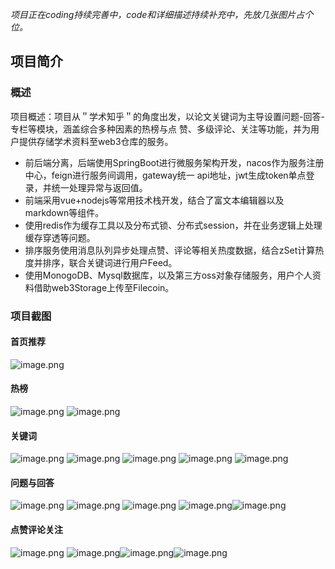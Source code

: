 _项目正在coding持续完善中，code和详细描述持续补充中，先放几张图片占个位。_
## 项目简介
### 概述
项目概述：项目从＂学术知乎＂的角度出发，以论文关键词为主导设置问题-回答-专栏等模块，涵盖综合多种因素的热榜与点 赞、多级评论、关注等功能，并为用户提供存储学术资料至web3仓库的服务。

- 前后端分离，后端使用SpringBoot进行微服务架构开发，nacos作为服务注册中心，feign进行服务间调用，gateway统一 api地址，jwt生成token单点登录，并统一处理异常与返回值。 
- 前端采用vue+nodejs等常用技术栈开发，结合了富文本编辑器以及markdown等组件。 
- 使用redis作为缓存工具以及分布式锁、分布式session，并在业务逻辑上处理缓存穿透等问题。 
- 排序服务使用消息队列异步处理点赞、评论等相关热度数据，结合zSet计算热度并排序，联合关键词进行用户Feed。 
- 使用MonogoDB、Mysql数据库，以及第三方oss对象存储服务，用户个人资料借助web3Storage上传至Filecoin。  
### 项目截图
#### 首页推荐
![image.png](https://cdn.nlark.com/yuque/0/2023/png/26756779/1679539784066-73804e36-1221-4379-8f73-1979880a2be5.png#averageHue=%23f5f4f3&clientId=u900c32ba-08df-4&from=paste&height=305&id=u3e1b9c5e&name=image.png&originHeight=1272&originWidth=1971&originalType=binary&ratio=2.0625&rotation=0&showTitle=false&size=340385&status=done&style=none&taskId=u5c7f990a-b8bb-46ca-9bb3-9a1272c8e95&title=&width=473.06060791015625)
#### 热榜
![image.png](https://cdn.nlark.com/yuque/0/2023/png/26756779/1679539830727-a3332f3d-daa6-4ed3-98a5-5aae8fcd52e6.png#averageHue=%23efeeed&clientId=u900c32ba-08df-4&from=paste&height=338&id=u8edeaa17&name=image.png&originHeight=1286&originWidth=1964&originalType=binary&ratio=2.0625&rotation=0&showTitle=false&size=563601&status=done&style=none&taskId=ud0ffe044-112b-467d-a12c-f751bcf08c3&title=&width=516.0606079101562)
![image.png](https://cdn.nlark.com/yuque/0/2023/png/26756779/1679539861552-8699fa7e-5c61-46dd-abb6-a60d839732a7.png#averageHue=%23f0eeed&clientId=u900c32ba-08df-4&from=paste&height=230&id=u12ce970c&name=image.png&originHeight=707&originWidth=1953&originalType=binary&ratio=2.0625&rotation=0&showTitle=false&size=258474&status=done&style=none&taskId=u6016925b-697b-49ae-a28c-196472c7f7e&title=&width=636.0606079101562)

#### 关键词
![image.png](https://cdn.nlark.com/yuque/0/2023/png/26756779/1679540254809-db1431b6-99ce-4495-92c9-9820f98d50dc.png#averageHue=%23f1f0ef&clientId=u900c32ba-08df-4&from=paste&height=244&id=ueae95d84&name=image.png&originHeight=503&originWidth=1316&originalType=binary&ratio=2.0625&rotation=0&showTitle=false&size=127306&status=done&style=none&taskId=u8b3ba58c-9daa-42b3-8651-1f84eed86c1&title=&width=638.060606060606)
![image.png](https://cdn.nlark.com/yuque/0/2023/png/26756779/1679539886705-8f73c902-c7a6-4a09-8d44-61c0cf99cf1b.png#averageHue=%23fdfdfd&clientId=u900c32ba-08df-4&from=paste&height=250&id=u9c94a6f9&name=image.png&originHeight=516&originWidth=549&originalType=binary&ratio=2.0625&rotation=0&showTitle=false&size=23409&status=done&style=none&taskId=ud171a0dd-cc8f-4321-8eeb-ff95e200935&title=&width=266.1818181818182)
![image.png](https://cdn.nlark.com/yuque/0/2023/png/26756779/1679539909700-d1b5b079-8a78-4073-9c4a-043ca639f8cf.png#averageHue=%23fbfafa&clientId=u900c32ba-08df-4&from=paste&height=308&id=u0309eea0&name=image.png&originHeight=1184&originWidth=2083&originalType=binary&ratio=2.0625&rotation=0&showTitle=false&size=262131&status=done&style=none&taskId=u14958e9d-f192-40f1-83a6-0509cae2a90&title=&width=542.0606079101562)
![image.png](https://cdn.nlark.com/yuque/0/2023/png/26756779/1679539945952-8f8cd8a7-562b-46d4-8132-df54aa2f6985.png#averageHue=%23f8f8f7&clientId=u900c32ba-08df-4&from=paste&height=673&id=u9315a53b&name=image.png&originHeight=2115&originWidth=1489&originalType=binary&ratio=2.0625&rotation=0&showTitle=false&size=358110&status=done&style=none&taskId=ue34e165b-2868-4f60-8432-d10ecaf9fcf&title=&width=473.93939208984375)
![image.png](https://cdn.nlark.com/yuque/0/2023/png/26756779/1679539992741-e79ec8c1-aa22-4398-9e11-4806636326b2.png#averageHue=%23f5f3f1&clientId=u900c32ba-08df-4&from=paste&height=967&id=u7eda5c93&name=image.png&originHeight=2220&originWidth=1254&originalType=binary&ratio=2.0625&rotation=0&showTitle=false&size=270044&status=done&style=none&taskId=u720f8c19-50f8-43a4-8f8b-7f5dfae6d3a&title=&width=546)
#### 问题与回答
![image.png](https://cdn.nlark.com/yuque/0/2023/png/26756779/1679540037576-8d569efe-1d55-428d-b606-bd6bba426a3d.png#averageHue=%23e3e3e3&clientId=u900c32ba-08df-4&from=paste&height=359&id=u46c6658c&name=image.png&originHeight=1301&originWidth=1944&originalType=binary&ratio=2.0625&rotation=0&showTitle=false&size=108348&status=done&style=none&taskId=uca60a511-ee0e-44fb-938d-88410ac14f2&title=&width=537.0606079101562)
![image.png](https://cdn.nlark.com/yuque/0/2023/png/26756779/1679540069150-e9f4c287-ea6f-4790-b9d9-799fbc3b112e.png#averageHue=%23f7f6f6&clientId=u900c32ba-08df-4&from=paste&height=372&id=u083f1286&name=image.png&originHeight=1223&originWidth=1856&originalType=binary&ratio=2.0625&rotation=0&showTitle=false&size=299012&status=done&style=none&taskId=u19211067-ec9b-48ae-b8cc-069894a081c&title=&width=564.0606079101562)
![image.png](https://cdn.nlark.com/yuque/0/2023/png/26756779/1679540087078-033750af-e3bb-4d2e-86cc-00b9c15b8223.png#averageHue=%23d5d5d5&clientId=u900c32ba-08df-4&from=paste&height=341&id=u445e32ed&name=image.png&originHeight=1153&originWidth=1710&originalType=binary&ratio=2.0625&rotation=0&showTitle=false&size=174400&status=done&style=none&taskId=ubfdd2b50-3a22-44e0-a284-453f23c054a&title=&width=505.06060791015625)
![image.png](https://cdn.nlark.com/yuque/0/2023/png/26756779/1679540100312-66d09706-c0e3-4285-ab9a-355e96437e1e.png#averageHue=%23e5d4b8&clientId=u900c32ba-08df-4&from=paste&height=48&id=ue7f68438&name=image.png&originHeight=98&originWidth=790&originalType=binary&ratio=2.0625&rotation=0&showTitle=false&size=9664&status=done&style=none&taskId=u776974c1-3d44-417f-b07f-69bff7e85e4&title=&width=383.030303030303)![image.png](https://cdn.nlark.com/yuque/0/2023/png/26756779/1679540125415-f75b1582-4e7b-4895-b537-5eb97e78e4bc.png#averageHue=%23faf9f9&clientId=u900c32ba-08df-4&from=paste&height=2256&id=u27ec2769&name=image.png&originHeight=5138&originWidth=1464&originalType=binary&ratio=2.0625&rotation=0&showTitle=false&size=1130027&status=done&style=none&taskId=ueddbea59-d755-465f-a7d3-9eaa91e51f8&title=&width=642.8181762695312)
#### 点赞评论关注
![image.png](https://cdn.nlark.com/yuque/0/2023/png/26756779/1679540180771-76aa82b3-a9ab-427e-b5a8-e1098997bcbc.png#averageHue=%23fefdfd&clientId=u900c32ba-08df-4&from=paste&height=435&id=u300a906e&name=image.png&originHeight=1210&originWidth=1184&originalType=binary&ratio=2.0625&rotation=0&showTitle=false&size=93308&status=done&style=none&taskId=ud2485a14-48db-41f2-8edb-901c7b3ed63&title=&width=426.06060791015625)
![image.png](https://cdn.nlark.com/yuque/0/2023/png/26756779/1679540193669-dd1de1da-f832-49f4-b6eb-ddf342e4a34c.png#averageHue=%23faebd4&clientId=u900c32ba-08df-4&from=paste&height=48&id=u1056e158&name=image.png&originHeight=123&originWidth=134&originalType=binary&ratio=2.0625&rotation=0&showTitle=false&size=3048&status=done&style=none&taskId=u3ee6fb38-7d5f-4a50-9e3d-559502dc83c&title=&width=51.96969795227051)![image.png](https://cdn.nlark.com/yuque/0/2023/png/26756779/1679540225177-a978caa6-5ba7-490e-b181-d3a21235b071.png#averageHue=%23f4f9ff&clientId=u900c32ba-08df-4&from=paste&height=43&id=u2e5bc354&name=image.png&originHeight=88&originWidth=129&originalType=binary&ratio=2.0625&rotation=0&showTitle=false&size=1773&status=done&style=none&taskId=u0fa24816-7b67-4c57-92ad-f9ca9dbc6fb&title=&width=62.54545454545455)![image.png](https://cdn.nlark.com/yuque/0/2023/png/26756779/1679540235479-0c08382a-993d-4d79-8c05-6437c90c0999.png#averageHue=%23fcfce5&clientId=u900c32ba-08df-4&from=paste&height=53&id=u46b186bf&name=image.png&originHeight=110&originWidth=213&originalType=binary&ratio=2.0625&rotation=0&showTitle=false&size=4203&status=done&style=none&taskId=u1e6f3001-7f74-47bf-8d14-ac09f598045&title=&width=103.27272727272727)
